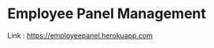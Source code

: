 # Employee Panel Management
Link : <a href="https://employeepanel.herokuapp.com">https://employeepanel.herokuapp.com</a>
